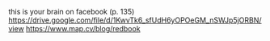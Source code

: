 this is your brain on facebook (p. 135) https://drive.google.com/file/d/1KwvTk6_sfUdH6yOPOeGM_nSWJp5jORBN/view https://www.map.cv/blog/redbook
